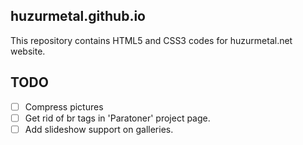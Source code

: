 ## huzurmetal.github.io

This repository contains HTML5 and CSS3 codes for huzurmetal.net website.

TODO
----
- [ ] Compress pictures  
- [ ] Get rid of br tags in 'Paratoner' project page.  
- [ ] Add slideshow support on galleries.
